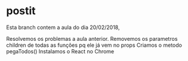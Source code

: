 # postit

Esta branch contem a aula do dia 20/02/2018, 

Resolvemos os problemas a aula anterior.
Removemos os parametros children de todas as funções pq ele já vem no props
Criamos o metodo pegaTodos()
Instalamos o React no Chrome
